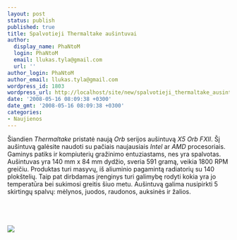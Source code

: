 ```yaml
---
layout: post
status: publish
published: true
title: Spalvotieji Thermaltake aušintuvai
author:
  display_name: PhaNtoM
  login: PhaNtoM
  email: llukas.tyla@gmail.com
  url: ''
author_login: PhaNtoM
author_email: llukas.tyla@gmail.com
wordpress_id: 1803
wordpress_url: http://localhost/site/new/spalvotieji_thermaltake_ausintuvai/
date: '2008-05-16 08:09:38 +0300'
date_gmt: '2008-05-16 08:09:38 +0300'
categories:
- Naujienos
---
```

<p>Šiandien <i>Thermaltake</i> pristatė naują <i>Orb</i> serijos aušintuvą <i>X5 Orb FXII</i>. Šį aušintuvą galėsite naudoti su pačiais naujausiais <i>Intel</i> ar <i>AMD</i> procesoriais. Gaminys patiks ir kompiuterių gražinimo entuziastams, nes yra spalvotas. Aušintuvas yra 140 mm x 84 mm dydžio, sveria 591 gramą, veikia 1800 RPM greičiu. Produktas turi masyvų, iš aliuminio pagamintą radiatorių su 140 plokštelių. Taip pat dirbdamas įrenginys turi galimybę rodyti kokia yra jo temperatūra bei sukimosi greitis šiuo metu. Aušintuvą galima nusipirkti 5 skirtingų spalvų: mėlynos, juodos, raudonos, auksinės ir žalios.<br />
<br><br />
<br><br><img src="http://www.ipix.lt/images/88694217.gif"><br><br />
<br></p>
